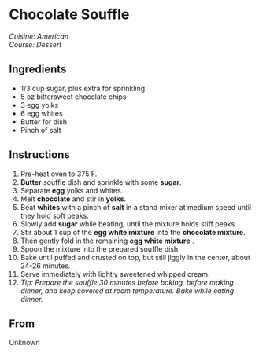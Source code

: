 # Chocolate Souffle

_Cuisine:  American_<br />
_Course:  Dessert_

## Ingredients

- 1/3 cup sugar, plus extra for sprinkling
- 5 oz bittersweet chocolate chips
- 3 egg yolks
- 6 egg whites
- Butter for dish
- Pinch of salt

## Instructions

1. Pre-heat oven to 375 F.
1. **Butter** souffle dish and sprinkle with some **sugar**.
1. Separate **egg** yolks and whites.
1. Melt **chocolate** and stir in **yolks**.
1. Beat **whites** with a pinch of **salt** in a stand mixer at medium speed until they hold soft peaks.
1. Slowly add **sugar** while beating, until the mixture holds stiff peaks.
1. Stir about 1 cup of the **egg white mixture** into the **chocolate mixture**.
1. Then gently fold in the remaining **egg white mixture** .
1. Spoon the mixture into the prepared souffle dish.
1. Bake until puffed and crusted on top, but still jiggly in the center, about 24-26 minutes.
1. Serve immediately with lightly sweetened whipped cream.
1. _Tip: Prepare the souffle 30 minutes before baking, before making dinner, and keep covered at room temperature.  Bake while eating dinner._

## From

Unknown